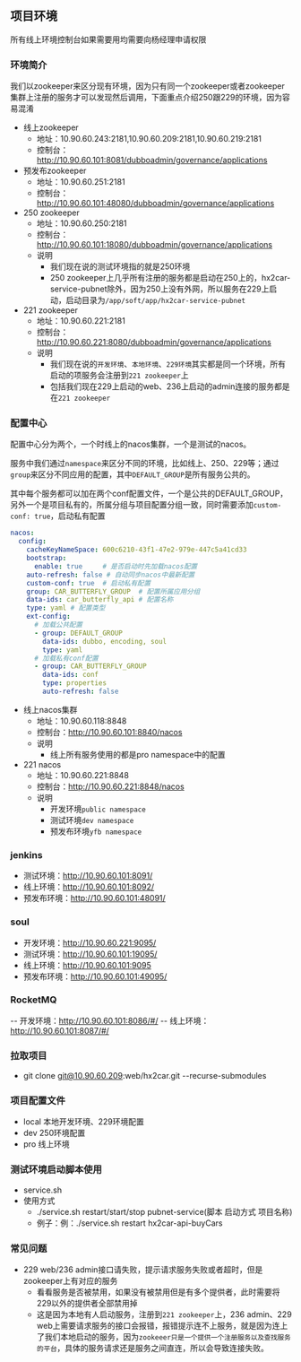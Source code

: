 ## 项目环境

所有线上环境控制台如果需要用均需要向杨经理申请权限

### 环境简介

我们以zookeeper来区分现有环境，因为只有同一个zookeeper或者zookeeper集群上注册的服务才可以发现然后调用，下面重点介绍250跟229的环境，因为容易混淆

- 线上zookeeper
    - 地址：10.90.60.243:2181,10.90.60.209:2181,10.90.60.219:2181
    - 控制台：http://10.90.60.101:8081/dubboadmin/governance/applications
- 预发布zookeeper
    - 地址：10.90.60.251:2181
    - 控制台：http://10.90.60.101:48080/dubboadmin/governance/applications
- 250 zookeeper
    - 地址：10.90.60.250:2181
    - 控制台：http://10.90.60.101:18080/dubboadmin/governance/applications
    - 说明
        - 我们现在说的测试环境指的就是250环境
        - 250 zookeeper上几乎所有注册的服务都是启动在250上的，hx2car-service-pubnet除外，因为250上没有外网，所以服务在229上启动，启动目录为`/app/soft/app/hx2car-service-pubnet`
- 221 zookeeper
    - 地址：10.90.60.221:2181
    - 控制台：http://10.90.60.221:8080/dubboadmin/governance/applications
    - 说明
        - 我们现在说的`开发环境`、`本地环境`、`229环境`其实都是同一个环境，所有启动的项服务会注册到`221 zookeeper`上
        - 包括我们现在229上启动的web、236上启动的admin连接的服务都是在`221 zookeeper`

### 配置中心

配置中心分为两个，一个时线上的nacos集群，一个是测试的nacos。

服务中我们通过`namespace`来区分不同的环境，比如线上、250、229等；通过`group`来区分不同应用的配置，其中`DEFAULT_GROUP`是所有服务公共的。

其中每个服务都可以加在两个conf配置文件，一个是公共的DEFAULT_GROUP，另外一个是项目私有的，所属分组与项目配置分组一致，同时需要添加`custom-conf: true`，启动私有配置

```yaml
nacos:
  config:
    cacheKeyNameSpace: 600c6210-43f1-47e2-979e-447c5a41cd33
    bootstrap:
      enable: true     # 是否启动时先加载nacos配置
    auto-refresh: false # 自动同步nacos中最新配置
    custom-conf: true  # 启动私有配置
    group: CAR_BUTTERFLY_GROUP  # 配置所属应用分组
    data-ids: car_butterfly_api # 配置名称
    type: yaml # 配置类型
    ext-config:
      # 加载公共配置
      - group: DEFAULT_GROUP
        data-ids: dubbo, encoding, soul
        type: yaml
      # 加载私有conf配置
      - group: CAR_BUTTERFLY_GROUP
        data-ids: conf
        type: properties
        auto-refresh: false
```

- 线上nacos集群
    - 地址：10.90.60.118:8848
    - 控制台：http://10.90.60.101:8840/nacos
    - 说明
        - 线上所有服务使用的都是pro namespace中的配置
- 221 nacos
    - 地址：10.90.60.221:8848
    - 控制台：http://10.90.60.221:8848/nacos
    - 说明
        - 开发环境`public namespace`
        - 测试环境`dev namespace`
        - 预发布环境`yfb namespace`

### jenkins

- 测试环境：http://10.90.60.101:8091/
- 线上环境：http://10.90.60.101:8092/
- 预发布环境：http://10.90.60.101:48091/

### soul

- 开发环境：http://10.90.60.221:9095/
- 测试环境：http://10.90.60.101:19095/
- 线上环境：http://10.90.60.101:9095
- 预发布环境：http://10.90.60.101:49095/

### RocketMQ

-- 开发环境：http://10.90.60.101:8086/#/
-- 线上环境：http://10.90.60.101:8087/#/

### 拉取项目

- git clone git@10.90.60.209:web/hx2car.git --recurse-submodules

### 项目配置文件

- local 本地开发环境、229环境配置
- dev 250环境配置
- pro 线上环境

### 测试环境启动脚本使用

- service.sh
- 使用方式
    - ./service.sh restart/start/stop pubnet-service(脚本 启动方式 项目名称)
    - 例子：例：./service.sh restart hx2car-api-buyCars

### 常见问题

- 229 web/236 admin接口请失败，提示请求服务失败或者超时，但是zookeeper上有对应的服务
    - 看看服务是否被禁用，如果没有被禁用但是有多个提供者，此时需要将229以外的提供者全部禁用掉
    - 这是因为本地有人启动服务，注册到`221 zookeeper`上，236 admin、229 web上需要请求服务的接口会报错，报错提示连不上服务，就是因为连上了我们本地启动的服务，因为`zookeeer只是一个提供一个注册服务以及查找服务的平台`，具体的服务请求还是服务之间直连，所以会导致连接失败。